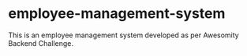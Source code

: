 # employee-management-system
 This is an employee management system developed as per Awesomity Backend Challenge.
